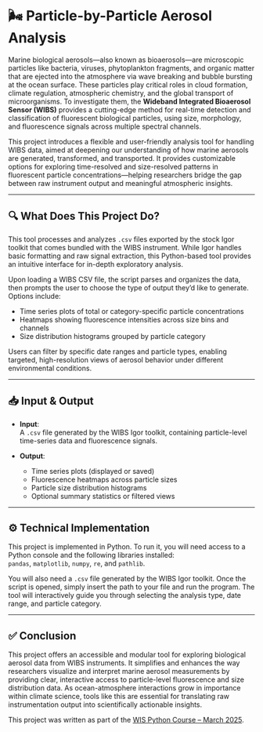 # 🌬️ Particle-by-Particle Aerosol Analysis

Marine biological aerosols—also known as bioaerosols—are microscopic particles like bacteria, viruses, phytoplankton fragments, and organic matter that are ejected into the atmosphere via wave breaking and bubble bursting at the ocean surface. These particles play critical roles in cloud formation, climate regulation, atmospheric chemistry, and the global transport of microorganisms. To investigate them, the **Wideband Integrated Bioaerosol Sensor (WIBS)** provides a cutting-edge method for real-time detection and classification of fluorescent biological particles, using size, morphology, and fluorescence signals across multiple spectral channels.

This project introduces a flexible and user-friendly analysis tool for handling WIBS data, aimed at deepening our understanding of how marine aerosols are generated, transformed, and transported. It provides customizable options for exploring time-resolved and size-resolved patterns in fluorescent particle concentrations—helping researchers bridge the gap between raw instrument output and meaningful atmospheric insights.

---

## 🔍 What Does This Project Do?

This tool processes and analyzes `.csv` files exported by the stock Igor toolkit that comes bundled with the WIBS instrument. While Igor handles basic formatting and raw signal extraction, this Python-based tool provides an intuitive interface for in-depth exploratory analysis.

Upon loading a WIBS CSV file, the script parses and organizes the data, then prompts the user to choose the type of output they’d like to generate. Options include:

- Time series plots of total or category-specific particle concentrations  
- Heatmaps showing fluorescence intensities across size bins and channels  
- Size distribution histograms grouped by particle category

Users can filter by specific date ranges and particle types, enabling targeted, high-resolution views of aerosol behavior under different environmental conditions.

---

## 📥 Input & Output

- **Input**:  
  A `.csv` file generated by the WIBS Igor toolkit, containing particle-level time-series data and fluorescence signals.

- **Output**:  
  - Time series plots (displayed or saved)  
  - Fluorescence heatmaps across particle sizes  
  - Particle size distribution histograms  
  - Optional summary statistics or filtered views

---

## ⚙️ Technical Implementation

This project is implemented in Python. To run it, you will need access to a Python console and the following libraries installed:  
`pandas`, `matplotlib`, `numpy`, `re`, and `pathlib`.

You will also need a `.csv` file generated by the WIBS Igor toolkit. Once the script is opened, simply insert the path to your file and run the program. The tool will interactively guide you through selecting the analysis type, date range, and particle category.

---

## ✅ Conclusion

This project offers an accessible and modular tool for exploring biological aerosol data from WIBS instruments. It simplifies and enhances the way researchers visualize and interpret marine aerosol measurements by providing clear, interactive access to particle-level fluorescence and size distribution data. As ocean-atmosphere interactions grow in importance within climate science, tools like this are essential for translating raw instrumentation output into scientifically actionable insights.

This project was written as part of the [WIS Python Course – March 2025](https://github.com/code-Maven/wis-python-course-2025-03).
